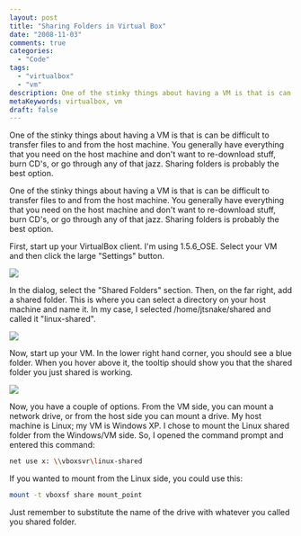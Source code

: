 ```yaml
---
layout: post
title: "Sharing Folders in Virtual Box"
date: "2008-11-03"
comments: true
categories:
  - "Code"
tags:
  - "virtualbox"
  - "vm"
description: One of the stinky things about having a VM is that is can be difficult to transfer files to and from the host machine.  You generally have everything that y
metaKeywords: virtualbox, vm
draft: false
---
```


One of the stinky things about having a VM is that is can be difficult to transfer files to and from the host machine.  You generally have everything that you need on the host machine and don't want to re-download stuff, burn CD's, or go through any of that jazz.  Sharing folders is probably the best option.

<!--more-->

One of the stinky things about having a VM is that is can be difficult to transfer files to and from the host machine.  You generally have everything that you need on the host machine and don't want to re-download stuff, burn CD's, or go through any of that jazz.  Sharing folders is probably the best option.

First, start up your VirtualBox client.  I'm using 1.5.6_OSE.  Select your VM and then click the large "Settings" button.

<img src="http://lh4.ggpht.com/_5XZCKcD6--c/SQ9oMOWw6AI/AAAAAAAAEjc/Ev3u68fKLPY/s800/settings.png" />

In the dialog, select the "Shared Folders" section.  Then, on the far right, add a shared folder.  This is where you can select a directory on your host machine and name it.  In my case, I selected /home/jtsnake/shared and called it "linux-shared".

<img src="http://lh3.ggpht.com/_5XZCKcD6--c/SQ9oMdDmegI/AAAAAAAAEjk/Qa1phVO-67U/s800/shared.png" />

Now, start up your VM.  In the lower right hand corner, you should see a blue folder.  When you hover above it, the tooltip should show you that the shared folder you just shared is working.

<img src="http://lh5.ggpht.com/_5XZCKcD6--c/SQ9oM_IqTwI/AAAAAAAAEjs/VTrOslAZyuk/s800/status.png" />

Now, you have a couple of options.  From the VM side, you can mount a network drive, or from the host side you can mount a drive.  My host machine is Linux; my VM is Windows XP.  I chose to mount the Linux shared folder from the Windows/VM side.  So, I opened the command prompt and entered this command:

```bash
net use x: \\vboxsvr\linux-shared
```

If you wanted to mount from the Linux side, you could use this:

```bash
mount -t vboxsf share mount_point
```

Just remember to substitute the name of the drive with whatever you called you shared folder.

  
